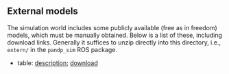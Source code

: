 External models
---------------

The simulation world includes some publicly available (free as in freedom)
models, which must be manually obtained.  Below is a list of these, including
download links.  Generally it suffices to unzip directly into this directory,
i.e., `extern/` in the `pandp_sim` ROS package.

* table:
  [description](http://thepropshop.org/model/268);
  [download](https://s3.amazonaws.com/propshop/incoming/268/propshop_model_268.zip)
